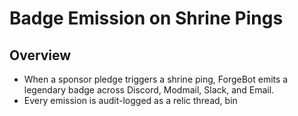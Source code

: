 # Badge Emission on Shrine Pings

## Overview
- When a sponsor pledge triggers a shrine ping, ForgeBot emits a legendary badge across Discord, Modmail, Slack, and Email.
- Every emission is audit-logged as a relic thread, bin
